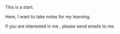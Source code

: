 This is a start.

Here, I want to take notes for my learning.

If you are interested in me , please send emails to me.
